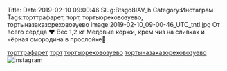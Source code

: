 Title:
Date:2019-02-10 09:00:46
Slug:Btsgo8IAV_h
Category:Инстаграм
Tags:торттрафарет, торт, тортыореховозуево, тортыназаказореховозуево
image:2019-02-10_09-00-46_UTC_tntl.jpg
От всего сердца ❤
Вес 1,2 кг
Медовые коржи, крем чиз на сливках и чёрная смородина в прослойке🍰

[торттрафарет]({tag}торттрафарет) [торт]({tag}торт) [тортыореховозуево]({tag}тортыореховозуево) [тортыназаказореховозуево]({tag}тортыназаказореховозуево)
![instagram]({attach}images/2019-02-10_09-00-46_UTC.jpg)
